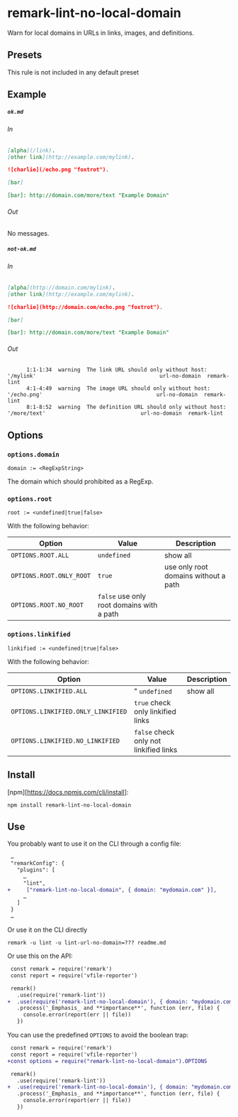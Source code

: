 # remark-lint-no-local-domain

Warn for local domains in URLs in links, images, and definitions.

## Presets

This rule is not included in any default preset

## Example

##### `ok.md`

###### In

```markdown
[alpha](/link).
[other link](http://example.com/mylink).

![charlie](/echo.png "foxtrot").

[bar]

[bar]: http://domain.com/more/text "Example Domain"
```

###### Out

No messages.

##### `not-ok.md`

###### In

```markdown
[alpha](http://domain.com/mylink).
[other link](http://example.com/mylink).

![charlie](http://domain.com/echo.png "foxtrot").

[bar]

[bar]: http://domain.com/more/text "Example Domain"
```

###### Out

```text
      1:1-1:34  warning  The link URL should only without host: '/mylink'                                       url-no-domain  remark-lint
      4:1-4:49  warning  The image URL should only without host: '/echo.png'                                    url-no-domain  remark-lint
      8:1-8:52  warning  The definition URL should only without host: '/more/text'                              url-no-domain  remark-lint
```

## Options

### `options.domain`

`domain := <RegExpString>`

The domain which should prohibited as a RegExp.

### `options.root`

`root := <undefined|true|false>`

With the following behavior:

     
| Option | Value | Description
|--------------------|-------------|----------|
| `OPTIONS.ROOT.ALL` | `undefined` | show all |
| `OPTIONS.ROOT.ONLY_ROOT` | `true` | use only root domains without a path |
| `OPTIONS.ROOT.NO_ROOT` | `false` use only root domains with a path |

### `options.linkified`

`linkified := <undefined|true|false>`

With the following behavior:

| Option | Value | Description
|--------------------|-------------|----------|
| `OPTIONS.LINKIFIED.ALL` |" `undefined` | show all |
| `OPTIONS.LINKIFIED.ONLY_LINKIFIED` | `true` check only linkified links |
| `OPTIONS.LINKIFIED.NO_LINKIFIED` | `false` check only not linkified links |

## Install

[npm][https://docs.npmjs.com/cli/install]:

```shell
npm install remark-lint-no-local-domain
```

## Use

You probably want to use it on the CLI through a config file:

```diff
 …
 "remarkConfig": {
   "plugins": [
     …
     "lint",
+     ["remark-lint-no-local-domain", { domain: "mydomain.com" }],
     …
   ]
 }
 …
```

Or use it on the CLI directly

```shell
remark -u lint -u lint-url-no-domain=??? readme.md
```

Or use this on the API:

```diff
 const remark = require('remark')
 const report = require('vfile-reporter')

 remark()
   .use(require('remark-lint'))
+  .use(require('remark-lint-no-local-domain'), { domain: "mydomain.com" })
   .process('_Emphasis_ and **importance**', function (err, file) {
     console.error(report(err || file))
   })
```

You can use the predefined `OPTIONS` to avoid the boolean trap:
```diff
 const remark = require('remark')
 const report = require('vfile-reporter')
+const options = require("remark-lint-no-local-domain").OPTIONS

 remark()
   .use(require('remark-lint'))
+  .use(require('remark-lint-no-local-domain'), { domain: "mydomain.com", root: options.ROOT.NO_ROOT, linkified: options.LINKIFIED.ALL })
   .process('_Emphasis_ and **importance**', function (err, file) {
     console.error(report(err || file))
   })
```

